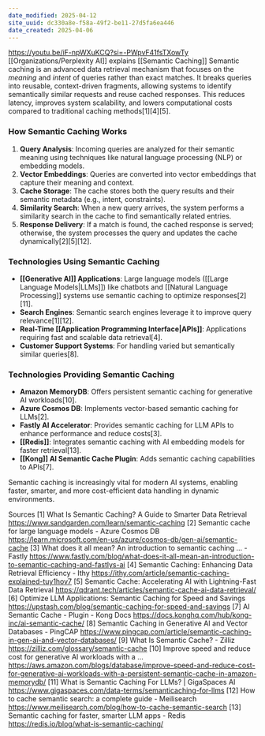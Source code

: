 ```yaml
---
date_modified: 2025-04-12
site_uuid: dc330a8e-f58a-49f2-be11-27d5fa6ea446
date_created: 2025-04-06
---
```


https://youtu.be/iF-npWXuKCQ?si=-PWpvF41fsTXowTy
[[Organizations/Perplexity AI]] explains [[Semantic Caching]]
Semantic caching is an advanced data retrieval mechanism that focuses on the *meaning* and *intent* of queries rather than exact matches. It breaks queries into reusable, context-driven fragments, allowing systems to identify semantically similar requests and reuse cached responses. This reduces latency, improves system scalability, and lowers computational costs compared to traditional caching methods[1][4][5].

### **How Semantic Caching Works**
1. **Query Analysis**: Incoming queries are analyzed for their semantic meaning using techniques like natural language processing (NLP) or embedding models.
2. **Vector Embeddings**: Queries are converted into vector embeddings that capture their meaning and context.
3. **Cache Storage**: The cache stores both the query results and their semantic metadata (e.g., intent, constraints).
4. **Similarity Search**: When a new query arrives, the system performs a similarity search in the cache to find semantically related entries.
5. **Response Delivery**: If a match is found, the cached response is served; otherwise, the system processes the query and updates the cache dynamically[2][5][12].

### **Technologies Using Semantic Caching**
- **[[Generative AI]] Applications**: Large language models ([[Large Language Models|LLMs]]) like chatbots and [[Natural Language Processing]] systems use semantic caching to optimize responses[2][11].
- **Search Engines**: Semantic search engines leverage it to improve query relevance[1][12].
- **Real-Time [[Application Programming Interface|APIs]]**: Applications requiring fast and scalable data retrieval[4].
- **Customer Support Systems**: For handling varied but semantically similar queries[8].

### **Technologies Providing Semantic Caching**
- **Amazon MemoryDB**: Offers persistent semantic caching for generative AI workloads[10].
- **Azure Cosmos DB**: Implements vector-based semantic caching for LLMs[2].
- **Fastly AI Accelerator**: Provides semantic caching for LLM APIs to enhance performance and reduce costs[3].
- **[[Redis]]**: Integrates semantic caching with AI embedding models for faster retrieval[13].
- **[[Kong]] AI Semantic Cache Plugin**: Adds semantic caching capabilities to APIs[7].

Semantic caching is increasingly vital for modern AI systems, enabling faster, smarter, and more cost-efficient data handling in dynamic environments.

Sources
[1] What Is Semantic Caching? A Guide to Smarter Data Retrieval https://www.sandgarden.com/learn/semantic-caching
[2] Semantic cache for large language models - Azure Cosmos DB https://learn.microsoft.com/en-us/azure/cosmos-db/gen-ai/semantic-cache
[3] What does it all mean? An introduction to semantic caching ... - Fastly https://www.fastly.com/blog/what-does-it-all-mean-an-introduction-to-semantic-caching-and-fastlys-ai
[4] Semantic Caching: Enhancing Data Retrieval Efficiency - Ithy https://ithy.com/article/semantic-caching-explained-tuy1hov7
[5] Semantic Cache: Accelerating AI with Lightning-Fast Data Retrieval https://qdrant.tech/articles/semantic-cache-ai-data-retrieval/
[6] Optimize LLM Applications: Semantic Caching for Speed and Savings https://upstash.com/blog/semantic-caching-for-speed-and-savings
[7] AI Semantic Cache - Plugin - Kong Docs https://docs.konghq.com/hub/kong-inc/ai-semantic-cache/
[8] Semantic Caching in Generative AI and Vector Databases - PingCAP https://www.pingcap.com/article/semantic-caching-in-gen-ai-and-vector-databases/
[9] What Is Semantic Cache? - Zilliz https://zilliz.com/glossary/semantic-cache
[10] Improve speed and reduce cost for generative AI workloads with a ... https://aws.amazon.com/blogs/database/improve-speed-and-reduce-cost-for-generative-ai-workloads-with-a-persistent-semantic-cache-in-amazon-memorydb/
[11] What is Semantic Caching For LLMs? | GigaSpaces AI https://www.gigaspaces.com/data-terms/semanticaching-for-llms
[12] How to cache semantic search: a complete guide - Meilisearch https://www.meilisearch.com/blog/how-to-cache-semantic-search
[13] Semantic caching for faster, smarter LLM apps - Redis https://redis.io/blog/what-is-semantic-caching/
